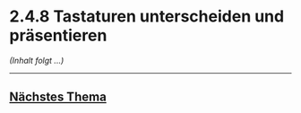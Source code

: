 # 2.4.8 Tastaturen unterscheiden und präsentieren

*(Inhalt folgt ...)*


---

## [Nächstes Thema](./2.4.9_Monitore_und_Drucker_beschreiben_und_unterscheiden.md)